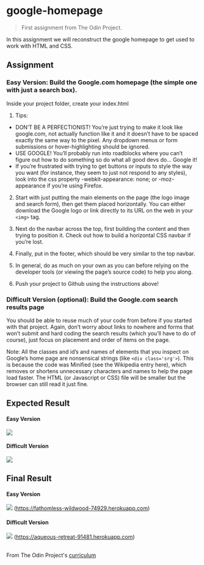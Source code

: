 # google-homepage
> First assignment from The Odin Project.

In this assignment we will reconstruct the google homepage to get used to work with HTML and CSS. 

## Assignment
### Easy Version: Build the Google.com homepage (the simple one with just a search box).
Inside your project folder, create your index.html 
1. Tips:
- DON’T BE A PERFECTIONIST! You’re just trying to make it look like google.com, not actually function like it and it doesn’t have to be spaced exactly the same way to the pixel. Any dropdown menus or form submissions or hover-highlighting should be ignored.
- USE GOOGLE! You’ll probably run into roadblocks where you can’t figure out how to do something so do what all good devs do… Google it!
- If you’re frustrated with trying to get buttons or inputs to style the way you want (for instance, they seem to just not respond to any styles), look into the css property -webkit-appearance: none; or -moz-appearance if you’re using Firefox.
2. Start with just putting the main elements on the page (the logo image and search form), then get them placed horizontally. You can either download the Google logo or link directly to its URL on the web in your ```<img>``` tag.

3. Next do the navbar across the top, first building the content and then trying to position it. Check out how to build a horizontal CSS navbar if you’re lost.

4. Finally, put in the footer, which should be very similar to the top navbar.

5. In general, do as much on your own as you can before relying on the developer tools (or viewing the page’s source code) to help you along.

6. Push your project to Github using the instructions above!

### Difficult Version (optional): Build the Google.com search results page
You should be able to reuse much of your code from before if you started with that project. Again, don’t worry about links to nowhere and forms that won’t submit and hard coding the search results (which you’ll have to do of course), just focus on placement and order of items on the page.

Note: All the classes and id’s and names of elements that you inspect on Google’s home page are nonsensical strings (like ```<div class='srg'>```). This is because the code was Minified (see the Wikipedia entry here), which removes or shortens unnecessary characters and names to help the page load faster. The HTML (or Javascript or CSS) file will be smaller but the browser can still read it just fine.

## Expected Result
#### Easy Version
![](https://cdn57.androidauthority.net/wp-content/uploads/2017/10/google-home-page-1-840x457.jpg)
#### Difficult Version
![](https://catalog.keep.edu.hk/system/images/attachments/000/000/010/original/Google_Web_Search_Wikipedia_result.png?1435569221)
## Final Result
#### Easy Version
![](https://i.imgur.com/DND8zsz.png)
(<https://fathomless-wildwood-74929.herokuapp.com>)
#### Difficult Version
![](https://i.imgur.com/SHyLxvb.png)
(<https://aqueous-retreat-91481.herokuapp.com>)

<br/>From The Odin Project's [curriculum](http://www.theodinproject.com/courses/web-development-101/lessons/html-css)
